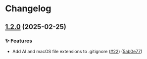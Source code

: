 # Changelog

## [1.2.0](https://github.com/Excoriate/terraform-registry-module-template/compare/v1.1.0...v1.2.0) (2025-02-25)


### ✨ Features

* Add AI and macOS file extensions to .gitignore ([#22](https://github.com/Excoriate/terraform-registry-module-template/issues/22)) ([5ab0e77](https://github.com/Excoriate/terraform-registry-module-template/commit/5ab0e7768574bb851546d6f0bddfd45dd87a4272))
